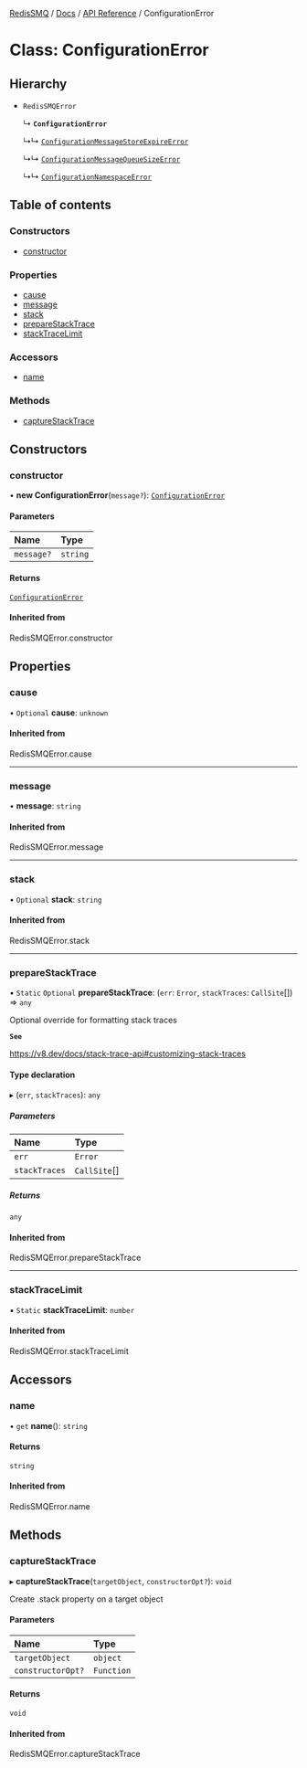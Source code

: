 [RedisSMQ](../../../README.md) / [Docs](../../README.md) / [API Reference](../README.md) / ConfigurationError

# Class: ConfigurationError

## Hierarchy

- `RedisSMQError`

  ↳ **`ConfigurationError`**

  ↳↳ [`ConfigurationMessageStoreExpireError`](ConfigurationMessageStoreExpireError.md)

  ↳↳ [`ConfigurationMessageQueueSizeError`](ConfigurationMessageQueueSizeError.md)

  ↳↳ [`ConfigurationNamespaceError`](ConfigurationNamespaceError.md)

## Table of contents

### Constructors

- [constructor](ConfigurationError.md#constructor)

### Properties

- [cause](ConfigurationError.md#cause)
- [message](ConfigurationError.md#message)
- [stack](ConfigurationError.md#stack)
- [prepareStackTrace](ConfigurationError.md#preparestacktrace)
- [stackTraceLimit](ConfigurationError.md#stacktracelimit)

### Accessors

- [name](ConfigurationError.md#name)

### Methods

- [captureStackTrace](ConfigurationError.md#capturestacktrace)

## Constructors

### constructor

• **new ConfigurationError**(`message?`): [`ConfigurationError`](ConfigurationError.md)

#### Parameters

| Name | Type |
| :------ | :------ |
| `message?` | `string` |

#### Returns

[`ConfigurationError`](ConfigurationError.md)

#### Inherited from

RedisSMQError.constructor

## Properties

### cause

• `Optional` **cause**: `unknown`

#### Inherited from

RedisSMQError.cause

___

### message

• **message**: `string`

#### Inherited from

RedisSMQError.message

___

### stack

• `Optional` **stack**: `string`

#### Inherited from

RedisSMQError.stack

___

### prepareStackTrace

▪ `Static` `Optional` **prepareStackTrace**: (`err`: `Error`, `stackTraces`: `CallSite`[]) => `any`

Optional override for formatting stack traces

**`See`**

https://v8.dev/docs/stack-trace-api#customizing-stack-traces

#### Type declaration

▸ (`err`, `stackTraces`): `any`

##### Parameters

| Name | Type |
| :------ | :------ |
| `err` | `Error` |
| `stackTraces` | `CallSite`[] |

##### Returns

`any`

#### Inherited from

RedisSMQError.prepareStackTrace

___

### stackTraceLimit

▪ `Static` **stackTraceLimit**: `number`

#### Inherited from

RedisSMQError.stackTraceLimit

## Accessors

### name

• `get` **name**(): `string`

#### Returns

`string`

#### Inherited from

RedisSMQError.name

## Methods

### captureStackTrace

▸ **captureStackTrace**(`targetObject`, `constructorOpt?`): `void`

Create .stack property on a target object

#### Parameters

| Name | Type |
| :------ | :------ |
| `targetObject` | `object` |
| `constructorOpt?` | `Function` |

#### Returns

`void`

#### Inherited from

RedisSMQError.captureStackTrace
